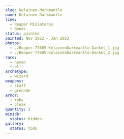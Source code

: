 ```yaml
---
slug: kelainen-darkmantle
name: Kelainen Darkmantle
line:
  - Reaper Miniatures
  - Bones
status: painted
painted: Nov 2022 - Jan 2023
photos:
  - ./Reaper-77685-KelainenDarkmantle-Dankel_1.jpg
  - ./Reaper-77685-KelainenDarkmantle-Dankel_2.jpg
race:
  - human
  - elf
archetype:
  - wizard
weapons:
  - staff
  - grenade
armor:
  - robe
  - cloak
quantity: 1
minidb:
  status: hidden
gallery:
  status: todo
---
```

